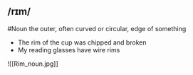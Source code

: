 ## /rɪm/
#Noun
the outer, often curved or circular, edge of something

- The rim of the cup was chipped and broken
- My reading glasses have wire rims

![[Rim_noun.jpg]]